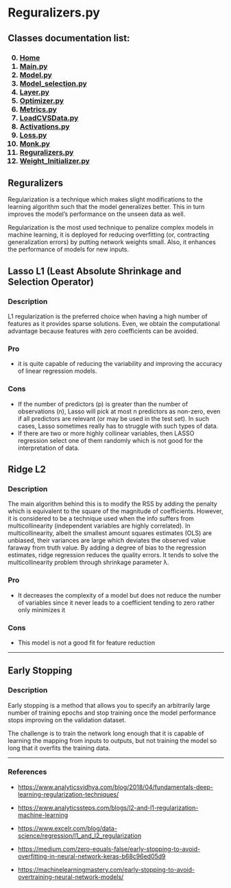 # Reguralizers.py

<p>
<h2>
Classes documentation list:
</h2>
<h3>

0. <a href="https://giacomo-antonioli.github.io/Machine_Learning_Project/"> Home </a>
1. [Main.py](./docs/mainDoc.md) 
2. [Model.py](./docs/ModelDoc.md)
3. [Model_selection.py](./docs/model_selectionDoc.md)
4. [Layer.py](./docs/layerDoc.md)
5. [Optimizer.py](./docs/OptimizersDoc.md)
6. [Metrics.py](./docs/metricsDoc.md)
7. [LoadCVSData.py](./docs/loadCSVDataDoc.md)
8. [Activations.py](./docs/activations.md)
9. [Loss.py](./docs/loss.md)
10. [Monk.py](./docs/monk.md)
11. [Reguralizers.py](./docs/reguralizers.md)
12. [Weight_Initializer.py](./docs/weightInizializer.md)

</h3>

<p>

## Reguralizers 

Regularization is a technique which makes slight modifications to the learning algorithm such that the model generalizes better. This in turn improves the model’s performance on the unseen data as well.

Regularization is the most used technique to penalize complex models in machine learning, it is deployed for reducing overfitting (or, contracting generalization errors) by putting network weights small. Also, it enhances the performance of models for new inputs.



</p>

## Lasso L1 (Least Absolute Shrinkage and Selection Operator)
<h3> Description </h3>
<p> 
 
L1 regularization is the preferred choice when having a high number of features as it provides sparse solutions. Even, we obtain the computational advantage because features with zero coefficients can be avoided.


<h3> Pro </h3>

- it is quite capable of reducing the variability and improving the accuracy of linear regression models.

<h3> Cons </h3>

- If the number of predictors (p) is greater than the number of observations (n), Lasso will pick at most n predictors as non-zero, even if all predictors are relevant (or may be used in the test set). In such cases, Lasso sometimes really has to struggle with such types of data.
- If there are two or more highly collinear variables, then LASSO regression select one of them randomly which is not good for the interpretation of data.

</p>

## Ridge L2
<h3> Description </h3>
<p> 
 
 The main algorithm behind this is to modify the RSS by adding the penalty which is equivalent to the square of the magnitude of coefficients. However, it is considered to be a technique used when the info suffers from multicollinearity (independent variables are highly correlated). In multicollinearity, albeit the smallest amount squares estimates (OLS) are unbiased, their variances are large which deviates the observed value faraway from truth value. By adding a degree of bias to the regression estimates, ridge regression reduces the quality errors. It tends to solve the multicollinearity problem through shrinkage parameter λ.


<h3> Pro </h3>

- It decreases the complexity of a model but does not reduce the number of variables since it never leads to a coefficient tending to zero rather only minimizes it

<h3> Cons </h3>

- This model is not a good fit for feature reduction

</p>

---

## Early Stopping
<h3> Description </h3>
<p> 
 
 Early stopping is a method that allows you to specify an arbitrarily large number of training epochs and stop training once the model performance stops improving on the validation dataset.


The challenge is to train the network long enough that it is capable of learning the mapping from inputs to outputs, but not training the model so long that it overfits the training data.



---

<h3> References </h3>

- <a href="https://www.analyticsvidhya.com/blog/2018/04/fundamentals-deep-learning-regularization-techniques/"> https://www.analyticsvidhya.com/blog/2018/04/fundamentals-deep-learning-regularization-techniques/ </a>

- <a href="https://www.analyticssteps.com/blogs/l2-and-l1-regularization-machine-learning"> https://www.analyticssteps.com/blogs/l2-and-l1-regularization-machine-learning </a>

- <a href="https://www.excelr.com/blog/data-science/regression/l1_and_l2_regularization"> https://www.excelr.com/blog/data-science/regression/l1_and_l2_regularization </a>

- <a href="https://medium.com/zero-equals-false/early-stopping-to-avoid-overfitting-in-neural-network-keras-b68c96ed05d9"> https://medium.com/zero-equals-false/early-stopping-to-avoid-overfitting-in-neural-network-keras-b68c96ed05d9 </a>

- <a href="https://machinelearningmastery.com/early-stopping-to-avoid-overtraining-neural-network-models/"> https://machinelearningmastery.com/early-stopping-to-avoid-overtraining-neural-network-models/ </a>

